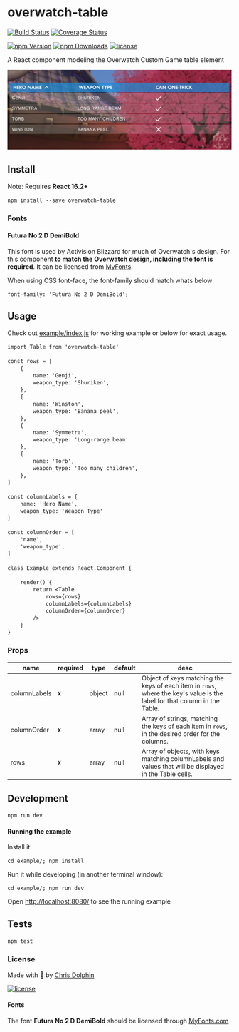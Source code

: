 overwatch-table
=========

[![Build Status](https://travis-ci.org/likethemammal/overwatch-table.svg?branch=master)](https://travis-ci.org/likethemammal/overwatch-table)
[![Coverage Status](https://coveralls.io/repos/github/likethemammal/overwatch-table/badge.svg?branch=master)](https://coveralls.io/github/likethemammal/overwatch-table?branch=master)

[![npm Version](https://img.shields.io/npm/v/overwatch-table.svg)](https://www.npmjs.com/package/overwatch-table)
[![npm Downloads](https://img.shields.io/npm/dm/overwatch-table.svg)](https://www.npmjs.com/package/overwatch-table)
[![license](https://img.shields.io/github/license/likethemammal/overwatch-table.svg)](https://github.com/likethemammal/overwatch-table/blob/master/LICENSE)

A React component modeling the Overwatch Custom Game table element

![Example](example/example.png)

## Install

Note: Requires **React 16.2+**

	npm install --save overwatch-table

### Fonts

#### Futura No 2 D DemiBold

This font is used by Activision Blizzard for much of Overwatch's design. For this component **to match the Overwatch design, including the font is required**. It can be licensed from [MyFonts](http://www.myfonts.com/fonts/urw/futura-no-2/futura-no2-d-demi-bold/).

When using CSS font-face, the font-family should match whats below:

    font-family: 'Futura No 2 D DemiBold';

## Usage

Check out [example/index.js](example/index.js) for working example or below for exact usage.

    import Table from 'overwatch-table'

    const rows = [
        {
            name: 'Genji',
            weapon_type: 'Shuriken',
        },
        {
            name: 'Winston',
            weapon_type: 'Banana peel',
        },
        {
            name: 'Symmetra',
            weapon_type: 'Long-range beam'
        },
        {
            name: 'Torb',
            weapon_type: 'Too many children',
        },
    ]
    
    const columnLabels = {
        name: 'Hero Name',
        weapon_type: 'Weapon Type'
    }
    
    const columnOrder = [
        'name',
        'weapon_type',
    ]
    
    class Example extends React.Component {

        render() {    
            return <Table
                rows={rows}
                columnLabels={columnLabels}
                columnOrder={columnOrder}
            />
        }
    }

### Props

| name        | required | type           | default  | desc 
--- |--- | --- | --- | --- |
| columnLabels | **`X`** | object | null | Object of keys matching the keys of each item in `rows`, where the key's value is the label for that column in the Table. |
| columnOrder | **`X`** | array | null | Array of strings, matching the keys of each item in `rows`, in the desired order for the columns. |
| rows | **`X`** | array | null | Array of objects, with keys matching columnLabels and values that will be displayed in the Table cells. |

## Development

    npm run dev
  
#### Running the example

Install it:

    cd example/; npm install
    
Run it while developing (in another terminal window):

    cd example/; npm run dev
    
    
Open [http://localhost:8080/](http://localhost:8080/) to see the running example


## Tests

    npm test

### License

Made with 🍊 by [Chris Dolphin](https://github.com/likethemammal)

[![license](https://img.shields.io/github/license/likethemammal/overwatch-table.svg?style=flat-square)](https://github.com/likethemammal/overwatch-table/blob/master/LICENSE)

#### Fonts

The font **Futura No 2 D DemiBold** should be licensed through [MyFonts.com](http://www.myfonts.com/fonts/urw/futura-no-2/futura-no2-d-demi-bold/)

